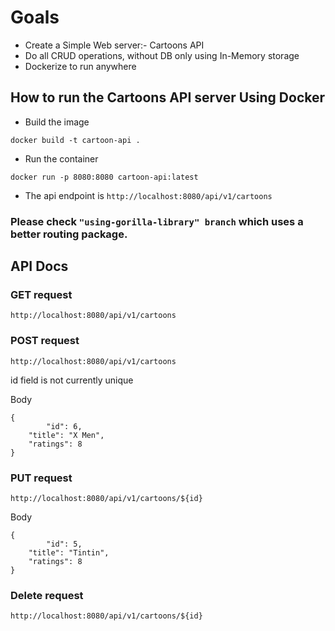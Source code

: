 # Goals

- Create a Simple Web server:- Cartoons API
- Do all CRUD operations, without DB only using In-Memory storage
- Dockerize to run anywhere

## How to run the Cartoons API server Using Docker

- Build the image

```
docker build -t cartoon-api .
```

- Run the container

```
docker run -p 8080:8080 cartoon-api:latest
```

- The api endpoint is `http://localhost:8080/api/v1/cartoons`

### Please check `"using-gorilla-library" branch` which uses a better routing package.

## API Docs

### GET request

`http://localhost:8080/api/v1/cartoons`

### POST request

`http://localhost:8080/api/v1/cartoons`

id field is not currently unique

Body

```
{
		"id": 6,
    "title": "X Men",
    "ratings": 8
}
```

### PUT request

`http://localhost:8080/api/v1/cartoons/${id}`

Body

```
{
		"id": 5,
    "title": "Tintin",
    "ratings": 8
}
```

### Delete request

`http://localhost:8080/api/v1/cartoons/${id}`
